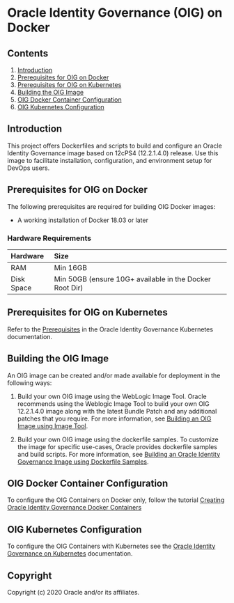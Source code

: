 Oracle Identity Governance (OIG) on Docker
==========================================


## Contents

1. [Introduction](#introduction)
2. [Prerequisites for OIG on Docker](#prerequisites-for-oig-on-docker)
3. [Prerequisites for OIG on Kubernetes](#prerequisites-for-oig-on-kubernetes)
4. [Building the OIG Image](#building-the-oig-image)
5. [OIG Docker Container Configuration](#oig-docker-container-configuration)
6. [OIG Kubernetes Configuration](#oig-kubernetes-configuration)

## Introduction

This project offers Dockerfiles and scripts to build and configure an Oracle Identity Governance image based on 12cPS4 (12.2.1.4.0) release.
Use this image to facilitate installation, configuration, and environment setup for DevOps users. 

## Prerequisites for OIG on Docker

The following prerequisites are required for building OIG Docker images:

* A working installation of Docker 18.03 or later

### Hardware Requirements

| Hardware  | Size                                                      |
| :-------- | :---------------------------------------------------------|
| RAM       | Min 16GB                                                  |
| Disk Space| Min 50GB (ensure 10G+ available in the Docker Root Dir)   |

## Prerequisites for OIG on Kubernetes

Refer to the [Prerequisites](https://oracle.github.io/fmw-kubernetes/oig/prerequisites) in the Oracle Identity Governance Kubernetes documentation.

## Building the OIG Image

An OIG image can be created and/or made available for deployment in the following ways:

1. Build your own OIG image using the WebLogic Image Tool. Oracle recommends using the Weblogic Image Tool to build your own OIG 12.2.1.4.0 image along with the latest Bundle Patch and any additional patches that you require. For more information, see [Building an OIG Image using Image Tool](https://github.com/oracle/docker-images/tree/master/OracleIdentityGovernance/imagetool/12.2.1.4.0).

1. Build your own OIG image using the dockerfile samples. To customize the image for specific use-cases, Oracle provides dockerfile samples and build scripts. For more information, see [Building an Oracle Identity Governance Image using Dockerfile Samples](https://github.com/oracle/docker-images/tree/master/OracleIdentityGovernance/dockerfiles/12.2.1.4.0).


## OIG Docker Container Configuration
 
To configure the OIG Containers on Docker only, follow the tutorial [Creating Oracle Identity Governance Docker Containers](https://docs.oracle.com/en/middleware/idm/identity-governance/12.2.1.4/tutorial-oig-docker/)

## OIG Kubernetes Configuration

To configure the OIG Containers with Kubernetes see the [Oracle Identity Governance on Kubernetes](https://oracle.github.io/fmw-kubernetes/oig/) documentation.
  
## Copyright
Copyright (c) 2020 Oracle and/or its affiliates.
	
	
